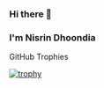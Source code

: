 ### Hi there 👋
### I'm Nisrin Dhoondia  


<!--
**mygoal-javadeveloper/mygoal-javadeveloper** is a ✨ _special_ ✨ repository because its `README.md` (this file) appears on your GitHub profile.

Here are some ideas to get you started:

- 🔭 I’m currently working on ...
- 🌱 I’m currently learning ...
- 👯 I’m looking to collaborate on ...
- 🤔 I’m looking for help with ...
- 💬 Ask me about ...
- 📫 How to reach me: ...
- 😄 Pronouns: ...
- ⚡ Fun fact: ...
-->


GitHub Trophies  
<!--
**[![trophy](https://github-profile-trophy.vercel.app/?username=mygoal-javadeveloper&theme=onedark)](https://github.com/mygoal-javadeveloper/github-profile-trophy)**
**[![trophy](https://github-profile-trophy.vercel.app/?username=mygoal-javadeveloper&theme=onedark)](https://github.com/mygoal-javadeveloper)**
[![trophy](https://github-profile-trophy.vercel.app/?username=mygoal-javadeveloper&theme=onedark&no-cache=1)](https://github.com/mygoal-javadeveloper)
-->
[![trophy](https://github-profile-trophy.vercel.app/?username=mygoal-javadeveloper&theme=dracula&no-cache=1)](https://github.com/mygoal-javadeveloper)
